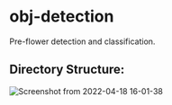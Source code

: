 # obj-detection
Pre-flower detection and classification.

## Directory Structure:
![Screenshot from 2022-04-18 16-01-38](https://user-images.githubusercontent.com/102522500/163780699-1d282c7c-47e1-4a67-9fe5-5b1957d58b5e.png)

